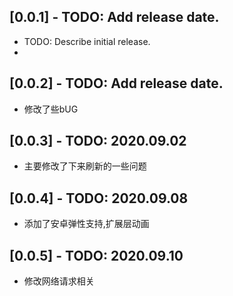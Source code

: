 ## [0.0.1] - TODO: Add release date.

* TODO: Describe initial release.
* 
## [0.0.2] - TODO: Add release date.

* 修改了些bUG

## [0.0.3] - TODO: 2020.09.02
* 主要修改了下来刷新的一些问题

## [0.0.4] - TODO: 2020.09.08
* 添加了安卓弹性支持,扩展层动画

## [0.0.5] - TODO: 2020.09.10
* 修改网络请求相关